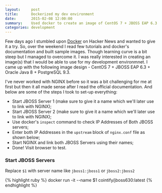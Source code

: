 ```yaml
---
layout:     post
title:      Dockerized my dev environment
date:       2015-02-08 12:00:00
summary:    Used docker to create an image of CentOS 7 + JBOSS EAP 6.3 + PostgreSQL
categories: development
---
```


Few days ago I stumbled upon [Docker](https://www.docker.com/) on Hacker News and wanted to give it a try. So, over the weekend I read few tutorials and docker's documentation
and built sample images. Though learning curve is a bit steep but I managed to overcome it. I was really interested in creating an image(s) that I would
be able to use for my development environmnet. I came up with the following image design - CentOS 7 + JBOSS EAP 6.3 + Oracle Java 8 + PostgreSQL 9.3.

I've never worked with NGINX before so it was a bit challenging for me at first but then it all made sense after I read the official documentation. And below
are some of the steps I took to set-up everything:

* Start JBOSS Server 1 (make sure to give it a name which we'll later use to link with NGINX);
* Start JBOSS Server 2 (make sure to give it a name which we'll later use to link with NGINX);
* Use docker's `inspect` command to check IP Addresses of Both JBOSS servers;
* Enter both IP Addresses in the `upstream` block of `nginx.conf` file as shown below;
* Start NGINX and link both JBOSS Servers using their names;
* Done! Visit browser to test.

### Start JBOSS Servers
Replace `$1` with server name like `jboss1:jboss1` or `jboss2:jboss2`

{% highlight ruby %}
docker run -it --name $1 cointify/jboss630:latest
{% endhighlight %}



